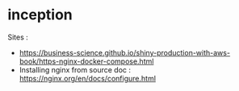 # inception

Sites : 
- https://business-science.github.io/shiny-production-with-aws-book/https-nginx-docker-compose.html
- Installing nginx from source doc : https://nginx.org/en/docs/configure.html

